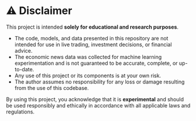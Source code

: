 # ⚠️ Disclaimer

This project is intended **solely for educational and research purposes**.

- The code, models, and data presented in this repository are not intended for use in live trading, investment decisions, or financial advice.
- The economic news data was collected for machine learning experimentation and is not guaranteed to be accurate, complete, or up-to-date.
- Any use of this project or its components is at your own risk.
- The author assumes no responsibility for any loss or damage resulting from the use of this codebase.

By using this project, you acknowledge that it is **experimental** and should be used responsibly and ethically in accordance with all applicable laws and regulations.
